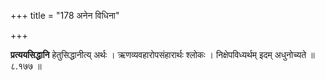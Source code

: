 +++
title = "178 अनेन विधिना"

+++

**प्रत्ययसिद्धानि** हेतुसिद्धानीत्य् अर्थः । ऋणव्यवहारोपसंहारार्थः श्लोकः । निक्षेपविध्यर्थम् इदम् अधुनोच्यते ॥ ८.१७७ ॥